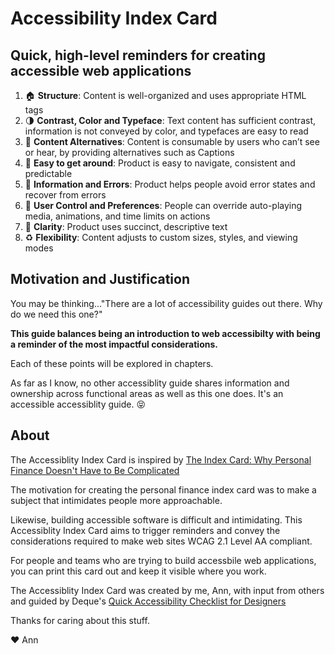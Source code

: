 # Accessibility Index Card
## Quick, high-level reminders for creating accessible web applications

1. 🏠 **Structure**: Content is well-organized and uses appropriate HTML tags
2. 🌗 **Contrast, Color and Typeface**: Text content has sufficient contrast, information is not conveyed by color, and typefaces are easy to read
3. 💬 **Content Alternatives**: Content is consumable by users who can’t see or hear, by providing alternatives such as Captions
4. 🚌 **Easy to get around**: Product is easy to navigate, consistent and predictable
5. 🚨 **Information and Errors**: Product helps people avoid error states and recover from errors
6. 💪 **User Control and Preferences**: People can override auto-playing media, animations, and time limits on actions
7. 📝 **Clarity**: Product uses succinct, descriptive text
8. ♻️ **Flexibility**: Content adjusts to custom sizes, styles, and viewing modes

## Motivation and Justification
You may be thinking..."There are a lot of accessibility guides out there. Why do we need this one?"

**This guide balances being an introduction to web accessibilty with being a reminder of the most impactful considerations.**

Each of these points will be explored in chapters.

As far as I know, no other accessiblity guide shares information and ownership across functional areas as well as this one does. It's an accessible accessiblity guide. 😝


## About

The Accessiblity Index Card is inspired by [The Index Card: Why Personal Finance Doesn't Have to Be Complicated](https://en.wikipedia.org/wiki/The_Index_Card)

The motivation for creating the personal finance index card was to make a subject that intimidates people more approachable.

Likewise, building accessible software is difficult and intimidating. This Accessiblity Index Card aims to trigger reminders and convey the considerations required to make web sites WCAG 2.1 Level AA compliant.

For people and teams who are trying to build accessbile web applications, you can print this card out and keep it visible where you work.

The Accessiblity Index Card was created by me, Ann, with input from others and guided by Deque's [Quick Accessibility Checklist for Designers](https://accessibility.deque.com/quick-accessibility-checklist-designers-download)

Thanks for caring about this stuff.

❤️
Ann
